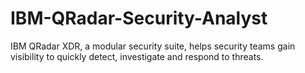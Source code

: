 # IBM-QRadar-Security-Analyst
IBM QRadar XDR, a modular security suite, helps security teams gain visibility to quickly detect, investigate and respond to threats.
